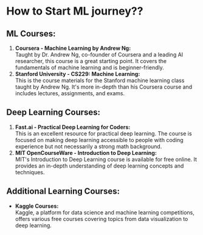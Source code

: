 # How to Start ML journey??

## ML Courses:
1. **Coursera - Machine Learning by Andrew Ng:** \
Taught by Dr. Andrew Ng, co-founder of Coursera and a leading AI researcher, this course is a great starting point. It covers the fundamentals of machine learning and is beginner-friendly.
2. **Stanford University - CS229: Machine Learning:** \
This is the course materials for the Stanford machine learning class taught by Andrew Ng. It's more in-depth than his Coursera course and includes lectures, assignments, and exams.

## Deep Learning Courses:
1. **Fast.ai - Practical Deep Learning for Coders:** \
This is an excellent resource for practical deep learning. The course is focused on making deep learning accessible to people with coding experience but not necessarily a strong math background.
2. **MIT OpenCourseWare - Introduction to Deep Learning:** \
MIT's Introduction to Deep Learning course is available for free online. It provides an in-depth understanding of deep learning concepts and techniques.

## Additional Learning Courses:
- **Kaggle Courses:** \
Kaggle, a platform for data science and machine learning competitions, offers various free courses covering topics from data visualization to deep learning.

